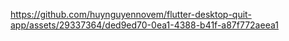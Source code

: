 https://github.com/huynguyennovem/flutter-desktop-quit-app/assets/29337364/ded9ed70-0ea1-4388-b41f-a87f772aeea1

